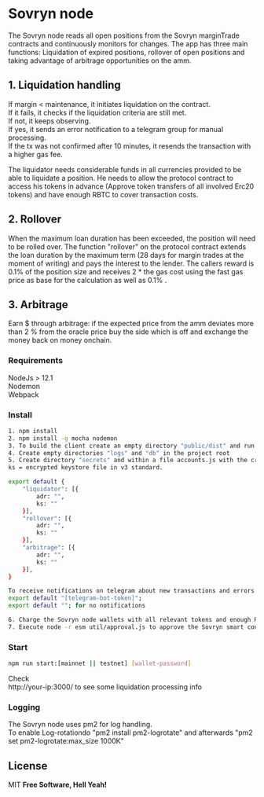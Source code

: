 # Sovryn node

The Sovryn node reads all open positions from the Sovryn marginTrade contracts and continuously monitors for changes.
The app has three main functions: Liquidation of expired positions, rollover of open positions and taking advantage of arbitrage opportunities on the amm.  
  

## 1. Liquidation handling
 
If margin < maintenance, it initiates liquidation on the contract.  
If it fails, it checks if the liquidation criteria are still met.    
If not, it keeps observing.  
If yes, it sends an error notification to a telegram group for manual processing.  
If the tx was not confirmed after 10 minutes, it resends the transaction with a higher gas fee.  

The liquidator needs considerable funds in all currencies provided to be able to liquidate a position. 
He needs to allow the protocol contract to access his tokens in advance (Approve token transfers of all involved Erc20 tokens) and have enough RBTC to cover transaction costs.
  

## 2. Rollover

When the maximum loan duration has been exceeded, the position will need to be rolled over.
The function "rollover" on the protocol contract extends the loan duration by the maximum term (28 days for margin trades at the moment of writing) and pays the interest to the lender. The callers reward is 0.1% of the position size and receives 2 * the gas cost using the fast gas price as base for the calculation as well as 0.1% .
 

## 3. Arbitrage

Earn $ through arbitrage: if the expected price from the amm deviates more than 2 % from the oracle price buy the side which is off and exchange the money back on money onchain.


### Requirements

NodeJs > 12.1  
Nodemon  
Webpack  


### Install

```sh
1. npm install
2. npm install -g mocha nodemon
3. To build the client create an empty directory "public/dist" and run "npm run build-client"
4. Create empty directories "logs" and "db" in the project root
5. Create directory "secrets" and within a file accounts.js with the credentials of the liquidator/rollover/arbitrage wallets
ks = encrypted keystore file in v3 standard.

export default {
    "liquidator": [{
        adr: "",
        ks: ""
    }],
    "rollover": [{
        adr: "",
        ks: ""
    }],
    "arbitrage": [{
        adr: "",
        ks: ""
    }],
}

To receive notifications on telegram about new transactions and errors create a telegram bot-token-id and write in in a file /secrets/telegram.js
export default "[telegram-bot-token]";
export default ""; for no notifications

6. Charge the Sovryn node wallets with all relevant tokens and enough Rbtc to cover tx cost.
7. Execute node -r esm util/approval.js to approve the Sovryn smart contract to spend Doc on behalf of the Sovryn node wallets as well as the swap network contract to spend tokens on behalf of the arbitrage wallet.

```


### Start

```sh
npm run start:[mainnet || testnet] [wallet-password]
```
Check  
http://your-ip:3000/ to see some liquidation processing info


### Logging
The Sovryn node uses pm2 for log handling.    
To enable Log-rotationdo "pm2 install pm2-logrotate" and afterwards "pm2 set pm2-logrotate:max_size 1000K"   

License
----

MIT
**Free Software, Hell Yeah!**
